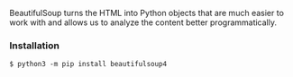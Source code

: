 BeautifulSoup turns the HTML into Python objects that are much easier to work with and allows us to analyze the content better programmatically.

### Installation

```
$ python3 -m pip install beautifulsoup4
```
